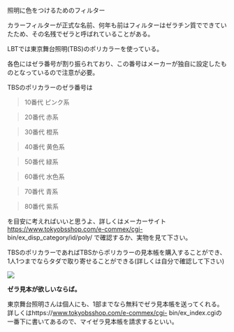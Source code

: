 照明に色をつけるためのフィルター

カラーフィルターが正式な名前、何年も前はフィルターはゼラチン質でできていたため、その名残でゼラと呼ばれていることがある。

  

LBTでは東京舞台照明(TBS)のポリカラーを使っている。

各色にはゼラ番号が割り振られており、この番号はメーカーが独自に設定したものとなっているので注意が必要。

  

TBSのポリカラーのゼラ番号は

> 10番代  ピンク系

> 20番代  赤系

> 30番代  橙系

> 40番代  黄色系

> 50番代  緑系

> 60番代  水色系

> 70番代  青系

> 80番代  紫系

を目安に考えればいいと思うよ、詳しくはメーカーサイト https://www.tokyobsshop.com/e-commex/cgi-
bin/ex_disp_category/id/poly/ で確認するか、実物を見て下さい。

  

TBSのポリカラーであればTBSからポリカラーの見本帳を購入することができ、1人1つまでならタダで取り寄せることができる(詳しくは自分で確認して下さい)

![](http://lbt.webcrow.jp/db/entry/img/other/2017051917534531.JPG)  

  

 **ゼラ見本が欲しいならば。**

東京舞台照明さんは個人にも、1部までなら無料でゼラ見本帳を送ってくれる。詳しくはhttps://www.tokyobsshop.com/e-commex/cgi-
bin/ex_index.cgiの一番下に書いてあるので、マイゼラ見本帳を請求するといい。

  


